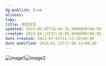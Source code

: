 ```yaml
---
dg-publish: true
aliases: 
tags: 
title: 准驾车型
updated: 2023-05-05T18:46:32.0000000+08:00
created: 2023-04-13T23:19:05.0000000+08:00
date created: 2023-07-05T11:13:20+08:00
date modified: 2024-01-12T17:49:21+08:00
---
```


![image1](/img/user/resources/attachments/image1-21.jpeg)![image2](/img/user/resources/attachments/image2-5.jpeg)

